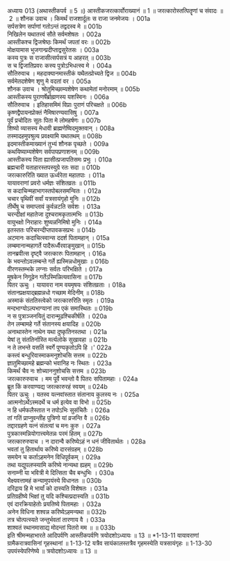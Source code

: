 अध्यायः 013
(अथास्तीकपर्व ॥ 5 ॥)
आस्तीकजरत्कार्वोराख्यानं ॥ 1 ॥ जरत्कारोस्तत्पितॄणां च संवादः ॥ 2 ॥
शौनक उवाच ।
किमर्थं राजशार्दूलः स राजा जनमेजयः ।	001a  
सर्पसत्रेण सर्पाणां गतोऽन्तं तद्वदस्व मे ॥	001b  
निखिलेन यथातत्त्वं सौते सर्वमशेषतः ।	002a  
आस्तीकश्च द्विजश्रेष्ठः किमर्थं जपतां वरः ॥	002b  
मोक्षयामास भुजगान्प्रदीप्ताद्वसुरेतसः ।	003a  
कस्य पुत्रः स राजासीत्सर्पसत्रं य आहरत् ॥	003b  
स च द्विजातिप्रवरः कस्य पुत्रोऽभिधत्स्व मे ।	004a  
सौतिरुवाच ।
महदाक्यानमास्तीकं यथैतत्प्रोच्यते द्विज ॥	004b  
सर्वमेतदशेषेण शृणु मे वदतां वर ।	005a  
शौनक उवाच ।
श्रोतुमिच्छाम्यशेषेण कथामेतां मनोरमाम् ॥	005b  
आस्तीकस्य पुराणर्षेर्ब्राह्मणस्य यशस्विनः ।	006a  
सौतिरुवाच ।
इतिहासमिमं विप्राः पुराणं परिचक्षते ॥	006b  
कृष्णद्वैपायनप्रोक्तं नैमिषारण्यवासिषु ।	007a  
पूर्वं प्रचोदितः सूतः पिता मे लोमहर्षणः ॥	007b  
शिष्यो व्यासस्य मेधावी ब्राह्मणेष्विदमुक्तवान् ।	008a  
तस्मादहमुपश्रुत्य प्रवक्ष्यामि यथातथम् ॥	008b  
इदमास्तीकमाख्यानं तुभ्यं शौनक पृच्छते ।	009a  
कथयिष्याम्यशेषेण सर्वपापप्रणाशनम् ॥	009b  
आस्तीकस्य पिता ह्यासीत्प्रजापतिसमः प्रभुः ।	010a  
ब्रह्मचारी यताहारस्तपस्युग्रे रतः सदा ॥	010b  
जरत्कारुरिति ख्यात ऊर्ध्वरेता महातपाः ।	011a  
यायावराणां प्रवरो धर्मज्ञः संशितव्रतः ॥	011b  
स कदाचिन्महाभागस्तपोबलसमन्वितः ।	012a  
चचार पृथिवीं सर्वां यत्रसायंगृहो मुनिः ॥	012b  
तीर्थेषु च समाप्लावं कुर्वन्नटति सर्वशः ।	013a  
चरन्दीक्षां महातेजा दुश्चरामकृतात्मभिः ॥	013b  
वायुभक्षो निराहारः शुष्यन्ननिमिषो मुनिः ।	014a  
इतस्ततः परिचरन्दीप्तपावकसप्रभः ॥	014b  
अटमानः कदाचित्स्वान्स ददर्श पितामहान् ।	015a  
लम्बमानान्महागर्ते पादैरूर्ध्वैरवाङ्मुखान् ॥	015b  
तानब्रवीत्स दृष्ट्वै जरत्कारुः पितामहान् ।	016a  
के भवन्तोऽवलम्बन्ते गर्ते ह्यस्मिन्नधोमुखाः ॥	016b  
वीरणस्तम्भके लग्नाः सर्वतः परिभक्षिते ।	017a  
मूषकेन निगूढेन गर्तेऽस्मिन्नित्यवासिना ॥	017b  
पितर ऊचुः ।
यायावरा नाम वयमृषयः संशितव्रताः ।	018a  
संतानप्रक्षयाद्ब्रह्मन्नधो गच्छाम मेदिनीम् ॥	018b  
अस्माकं संततिस्त्वेको जरत्कारुरिति स्मृतः ।	019a  
मन्दभाग्योऽल्पभाग्यानां तप एकं समास्थितः ॥	019b  
न स पुत्राञ्जनयितुं दारान्मूढश्चिकीर्षति ।	020a  
तेन लम्बामहे गर्ते संतानस्य क्षयादिह ॥	020b  
अनाथास्तेन नाथेन यथा दुष्कृतिनस्तथा ।	021a  
येषां तु संततिर्नास्ति मर्त्यलोके सुखावहा ॥	021b  
न ते लभन्ते वसतिं स्वर्गे पुण्यकृतोऽपि हि ।'	022a  
कस्त्वं बन्धुरिवास्माकमनुशोचसि सत्तम ॥	022b  
ज्ञातुमिच्छामहे ब्रह्मन्को भवानिह नः स्थितः ।	023a  
किमर्थं चैव नः शोच्याननुशोचसि सत्तम ॥	023b  
जरत्कारुरुवाच ।
मम पूर्वे भवन्तो वै पितरः सपितामहाः ।	024a  
ब्रूत किं करवाण्यद्य जरत्कारुरहं स्वयम् ॥	024b  
पितर ऊचुः ।
यतस्व यत्नवांस्तात संतानाय कुलस्य नः ।	025a  
आत्मनोऽर्थेऽस्मदर्थे च धर्म इत्येव वा विभो ॥	025b  
न हि धर्मफलैस्तात न तपोऽभिः सुसंचितैः ।	026a  
तां गतिं प्राप्नुवन्तीह पुत्रिणो यां व्रजन्ति वै ॥	026b  
तद्दारग्रहणे यत्नं संतत्यां च मनः कुरु ।	027a  
पुत्रकास्मन्नियोगात्त्वमेतन्नः परमं हितम् ॥	027b  
जरत्कारुरुवाच ।
न दारान्वै करिष्येऽहं न धनं जीवितार्थतः ।	028a  
भवतां तु हितार्थाय करिष्ये दारसंग्रहम् ॥	028b  
समयेन च कर्ताऽहमनेन विधिपूर्वकम् ।	029a  
तथा यद्युपलप्स्यामि करिष्ये नान्यथा ह्यहम् ॥	029b  
सनाम्नी या भवित्री मे दित्सिता चैव बन्धुभिः ।	030a  
भैक्ष्यवत्तामहं कन्यामुपयंस्ये विधानतः ॥	030b  
दरिद्राय हि मे भार्यां को दास्यति विशेषतः ।	031a  
प्रतिग्रहीष्ये भिक्षां तु यदि कश्चित्प्रदास्यति ॥	031b  
एवं दारक्रियाहेतोः प्रयतिष्ये पितामहाः ।	032a  
अनेन विधिना शश्वन्न करिष्येऽहमन्यथा ॥	032b  
तत्र चोत्पत्स्यते जन्तुर्भवतां तारणाय वै ।	033a  
शाश्वतं स्थानमासाद्य मोदन्तां पितरो मम ॥ ॥	033b  
इति श्रीमन्महाभारते आदिपर्वणि आस्तीकपर्वणि त्रयोदशोऽध्यायः ॥ 13 ॥
*1-13-11 यायावराणां ग्रामैकरात्रवासिनां गृहस्थानां ॥ 1-13-12 यत्रैव सायंकालस्तत्रैव गृहमस्येति यत्रसायंगृहः ॥ 1-13-30 उपयंस्येपरिणेष्ये ॥ त्रयोदशोऽध्यायः ॥ 13 ॥
